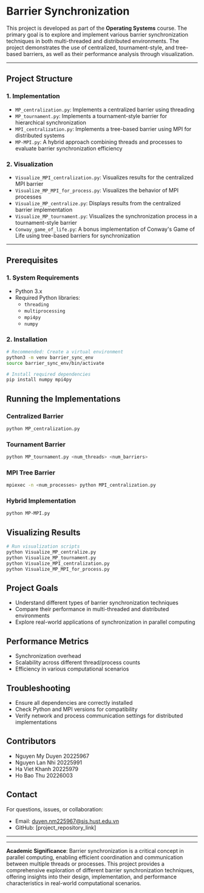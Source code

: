 # Barrier Synchronization 

This project is developed as part of the **Operating Systems** course. The primary goal is to explore and implement various barrier synchronization techniques in both multi-threaded and distributed environments. The project demonstrates the use of centralized, tournament-style, and tree-based barriers, as well as their performance analysis through visualization.

---

## Project Structure

### 1. Implementation
- `MP_centralization.py`: Implements a centralized barrier using threading
- `MP_tournament.py`: Implements a tournament-style barrier for hierarchical synchronization
- `MPI_centralization.py`: Implements a tree-based barrier using MPI for distributed systems
- `MP-MPI.py`: A hybrid approach combining threads and processes to evaluate barrier synchronization efficiency

### 2. Visualization
- `Visualize_MPI_centralization.py`: Visualizes results for the centralized MPI barrier
- `Visualize_MP_MPI_for_process.py`: Visualizes the behavior of MPI processes
- `Visualize_MP_centralize.py`: Displays results from the centralized barrier implementation
- `Visualize_MP_tournament.py`: Visualizes the synchronization process in a tournament-style barrier
- `Conway_game_of_life.py`: A bonus implementation of Conway's Game of Life using tree-based barriers for synchronization

---

## Prerequisites

### 1. System Requirements
- Python 3.x
- Required Python libraries:
  - `threading`
  - `multiprocessing`
  - `mpi4py`
  - `numpy`

### 2. Installation
```bash
# Recommended: Create a virtual environment
python3 -m venv barrier_sync_env
source barrier_sync_env/bin/activate

# Install required dependencies
pip install numpy mpi4py
```

## Running the Implementations

### Centralized Barrier
```bash
python MP_centralization.py
```

### Tournament Barrier
```bash
python MP_tournament.py <num_threads> <num_barriers>
```

### MPI Tree Barrier
```bash
mpiexec -n <num_processes> python MPI_centralization.py
```

### Hybrid Implementation
```bash
python MP-MPI.py
```

## Visualizing Results
```bash
# Run visualization scripts
python Visualize_MP_centralize.py
python Visualize_MP_tournament.py
python Visualize_MPI_centralization.py
python Visualize_MP_MPI_for_process.py
```

## Project Goals
- Understand different types of barrier synchronization techniques
- Compare their performance in multi-threaded and distributed environments
- Explore real-world applications of synchronization in parallel computing

## Performance Metrics
- Synchronization overhead
- Scalability across different thread/process counts
- Efficiency in various computational scenarios

## Troubleshooting
- Ensure all dependencies are correctly installed
- Check Python and MPI versions for compatibility
- Verify network and process communication settings for distributed implementations

## Contributors
- Nguyen My Duyen   20225967
- Nguyen Lan Nhi    20225991
- Ha Viet Khanh     20225979
- Ho Bao Thu        20226003



## Contact
For questions, issues, or collaboration:
- Email: duyen.nm225967@sis.hust.edu.vn
- GitHub: [project_repository_link]

---

---

**Academic Significance**: 
Barrier synchronization is a critical concept in parallel computing, enabling efficient coordination and communication between multiple threads or processes. This project provides a comprehensive exploration of different barrier synchronization techniques, offering insights into their design, implementation, and performance characteristics in real-world computational scenarios.
